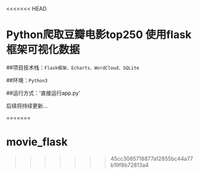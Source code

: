 <<<<<<< HEAD
# Python爬取豆瓣电影top250 使用flask框架可视化数据

##项目技术栈：`Flask框架、Echarts、WordCloud、SQLite`

##环境：`Python3`

##运行方式：'直接运行app.py'

后续将持续更新...

=======
# movie_flask
>>>>>>> 45cc3065718877a12855bc44a77b19f8b72813a4
